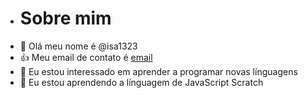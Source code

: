 - # Sobre mim
- 👋 Olá meu nome é @isa1323
- 👍 Meu email de contato é [email](isabella.alura@gmail.com)
- 👀 Eu estou interessado em aprender a programar novas línguagens
- 🌱 Eu estou aprendendo a línguagem de JavaScript Scratch



